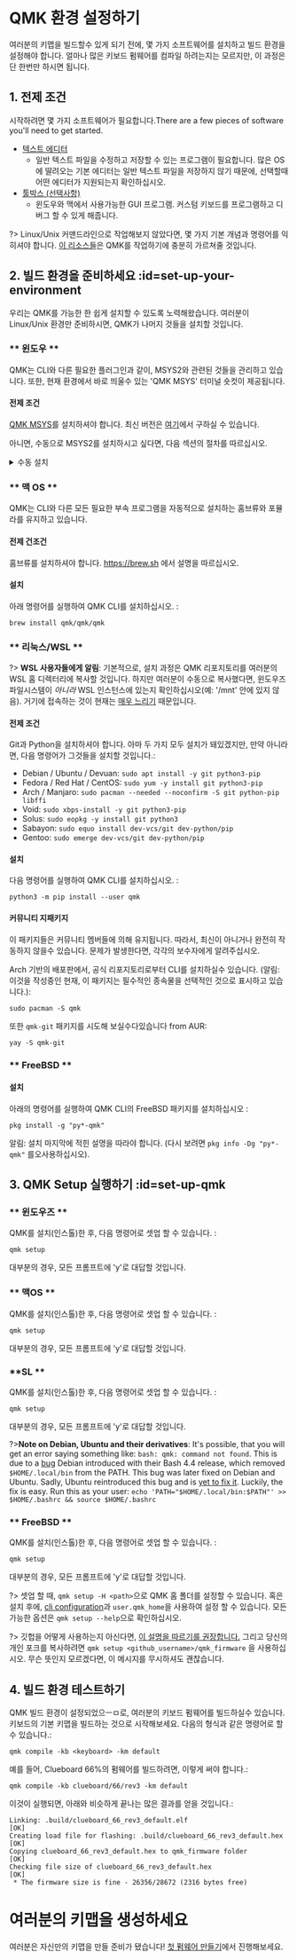 # QMK 환경 설정하기

여러분의 키맵을 빌드할수 있게 되기 전에, 몇 가지 소프트웨어를 설치하고 빌드 환경을 설정해야 합니다. 얼마나 많은 키보드 펌웨어를 컴파일 하려는지는 모르지만, 이 과정은 단 한번만 하시면 됩니다.

## 1. 전제 조건

시작하려면 몇 가지 소프트웨어가 필요합니다.There are a few pieces of software you'll need to get started.

* [텍스트 에디터](newbs_learn_more_resources.md#text-editor-resources)
  * 일반 텍스트 파일을 수정하고 저장할 수 있는 프로그램이 필요합니다. 많은 OS에 딸려오는 기본 에디터는 일반 텍스트 파일을 저장하지 않기 때문에, 선택할때 어떤 에디터가 지원되는지 확인하십시오.
* [툴박스 (선택사항)](https://github.com/qmk/qmk_toolbox)
  * 윈도우와 맥에서 사용가능한 GUI 프로그램. 커스텀 키보드를 프로그램하고 디버그 할 수 있게 해줍니다.

?> Linux/Unix 커맨드라인으로 작업해보지 않았다면, 몇 가지 기본 개념과 명령어를 익히셔야 합니다. [이 리소스들](newbs_learn_more_resources.md#command-line-resources)은 QMK를 작업하기에 충분히 가르쳐줄 것입니다.

## 2. 빌드 환경을 준비하세요 :id=set-up-your-environment

우리는 QMK를 가능한 한 쉽게 설치할 수 있도록 노력해왔습니다. 여러분이 Linux/Unix 환경만 준비하시면, QMK가 나머지 것들을 설치할 것입니다.

<!-- tabs:start -->

### ** 윈도우 **

QMK는 CLI와 다른 필요한 플러그인과 같이, MSYS2와 관련된 것들을 관리하고 있습니다. 또한, 현재 환경에서 바로 띄울수 있는 'QMK MSYS' 터미널 숏컷이 제공됩니다.

#### 전제 조건

[QMK MSYS](https://msys.qmk.fm/)를 설치하셔야 합니다. 최신 버전은 [여기](https://github.com/qmk/qmk_distro_msys/releases/latest)에서 구하실 수 있습니다.

아니면, 수동으로 MSYS2를 설치하시고 싶다면, 다음 섹션의 절차를 따르십시오.

<details>
  <summary>수동 설치</summary>

?> 'QMK MSYS'를 사용하시면, 이 과정을 무시하십시오.

#### 전제 조건

MSYS2, Git, Python을 설치하셔야 합니다. https://www.msys2.org에서 설치 과정을 따르십시오.

MSYS2가 설치되면, 모든 열려있는 MSYS 터미널을 닫고, 새로운 MinGW 64비트 터미널을 여십시오.

!> **알림:** MinDW 64bit 터미널은 설치가 끝날때 열리는 MSYS 터미널과는 *다릅니다*. 프롬프트에는 "MSYS"가 아니고, 보라색 글자로 "MINGW64"라고 써있어야 합니다. 차이점에 대해 더 많은 정보는 [이 페이지](https://www.msys2.org/wiki/MSYS2-introduction/#subsystems)를 보십시오.

그리고 아래와 같은 명령을 실행하십시오:

    pacman --needed --noconfirm --disable-download-timeout -S git mingw-w64-x86_64-toolchain mingw-w64-x86_64-python3-pip mingw-w64-x86_64-python-pillow

#### 설치

아래의 명령어를 실행해 QMK CLI를 설치하십시오:

    python3 -m pip install qmk

</details>

### ** 맥 OS **

QMK는 CLI와 다른 모든 필요한 부속 프로그램을 자동적으로 설치하는 홈브류와 포뮬라를 유지하고 있습니다.

#### 전제 건조건

홈브류를 설치하셔야 합니다. https://brew.sh 에서 설명을 따르십시오.

#### 설치

아래 명령어를 실행하여 QMK CLI를 설치하십시오. :

    brew install qmk/qmk/qmk

### ** 리눅스/WSL **

?> **WSL 사용자들에게 알림**: 기본적으로, 설치 과정은 QMK 리포지토리를 여러분의 WSL 홈 디렉터리에 복사할 것입니다. 하지만 여러분이 수동으로 복사했다면, 윈도우즈 파일시스템이 *아니라* WSL 인스턴스에 있는지 확인하십시오(예: '/mnt' 안에 있지 않음). 거기에 접속하는 것이 현재는 [매우 느리기](https://github.com/microsoft/WSL/issues/4197) 때문입니다.

#### 전제 조건

Git과 Python을 설치하셔야 합니다. 아마 두 가지 모두 설치가 돼있겠지만, 만약 아니라면, 다음 명령어가 그것들을 설치할 것입니다.:

* Debian / Ubuntu / Devuan: `sudo apt install -y git python3-pip`
* Fedora / Red Hat / CentOS: `sudo yum -y install git python3-pip`
* Arch / Manjaro: `sudo pacman --needed --noconfirm -S git python-pip libffi`
* Void: `sudo xbps-install -y git python3-pip`
* Solus: `sudo eopkg -y install git python3`
* Sabayon: `sudo equo install dev-vcs/git dev-python/pip`
* Gentoo: `sudo emerge dev-vcs/git dev-python/pip`

#### 설치

다음 명령어를 실행하여 QMK CLI를 설치하십시오. :

    python3 -m pip install --user qmk

#### 커뮤니티 지패키지

이 패키지들은 커뮤니티 멤버들에 의해 유지됩니다. 따라서, 최신이 아니거나 완전히 작동하지 않을수 있습니다. 문제가 발생한다면, 각각의 보수자에게 알려주십시오.

Arch 기반의 배포판에서, 공식 리포지토리로부터 CLI를 설치하실수 있습니다. (알림: 이것을 작성중인 현재, 이 패키지는 필수적인 종속물을 선택적인 것으로 표시하고 있습니다.):

    sudo pacman -S qmk

또한 `qmk-git` 패키지를 시도해 보실수다있습니다 from AUR:

    yay -S qmk-git

###  ** FreeBSD **

#### 설치

아래의 명령어를 실행하여 QMK CLI의 FreeBSD 패키지를 설치하십시오 :

    pkg install -g "py*-qmk"

알림: 설치 마지막에 적힌 설명을 따라야 합니다. (다시 보려면 `pkg info -Dg "py*-qmk"` 를오사용하십시오).

<!-- tabs:end -->

## 3. QMK Setup 실행하기 :id=set-up-qmk

<!-- tabs:start -->

### ** 윈도우즈 **

QMK를 설치(인스톨)한 후, 다음 명령어로 셋업 할 수 있습니다. :

    qmk setup

대부분의 경우, 모든 프롬프트에 'y'로 대답할 것입니다.

### ** 맥OS **

QMK를 설치(인스톨)한 후, 다음 명령어로 셋업 할 수 있습니다. :

    qmk setup

대부분의 경우, 모든 프롬프트에 'y'로 대답할 것입니다.

### **SL **

QMK를 설치(인스톨)한 후, 다음 명령어로 셋업 할 수 있습니다. :

    qmk setup

대부분의 경우, 모든 프롬프트에 'y'로 대답할 것입니다.

?>**Note on Debian, Ubuntu and their derivatives**:
It's possible, that you will get an error saying something like: `bash: qmk: command not found`.
This is due to a [bug](https://bugs.debian.org/cgi-bin/bugreport.cgi?bug=839155) Debian introduced with their Bash 4.4 release, which removed `$HOME/.local/bin` from the PATH. This bug was later fixed on Debian and Ubuntu.
Sadly, Ubuntu reintroduced this bug and is [yet to fix it](https://bugs.launchpad.net/ubuntu/+source/bash/+bug/1588562).
Luckily, the fix is easy. Run this as your user: `echo 'PATH="$HOME/.local/bin:$PATH"' >> $HOME/.bashrc && source $HOME/.bashrc`

###  ** FreeBSD **

QMK를 설치(인스톨)한 후, 다음 명령어로 셋업 할 수 있습니다. :

    qmk setup

대부분의 경우, 모든 프롬프트에 'y'로 대답할 것입니다.

<!-- tabs:end -->

?> 셋업 할 때, `qmk setup -H <path>`으로 QMK 홈 폴더를 설정할 수 있습니다. 혹은 설치 후에, [cli configuration](cli_configuration.md?id=single-key-example)과 `user.qmk_home`을 사용하여 설정 할 수 있습니다. 모든 가능한 옵션은 `qmk setup --help`으로 확인하십시오.

?> 깃헙을 어떻게 사용하는지 아신다면, [이 설명을 따르기를 권장합니다.](getting_started_github.md) 그리고 당신의 개인 포크를 복사하려면 `qmk setup <github_username>/qmk_firmware` 을 사용하십시오. 무슨 뜻인지 모르겠다면, 이 메시지를 무시하셔도 괜찮습니다.

## 4. 빌드 환경 테스트하기

QMK 빌드 환경이 설정되었으ㅡㅁ로, 여러분의 키보드 펌웨어를 빌드하실수 있습니다. 키보드의 기본 키맵을 빌드하는 것으로 시작해보세요. 다음의 형식과 같은 명령어로 할 수 있습니다.:

    qmk compile -kb <keyboard> -km default

예를 들어, Clueboard 66%의 펌웨어를 빌드하려면, 이렇게 써야 합니다.:

    qmk compile -kb clueboard/66/rev3 -km default

이것이 실행되면, 아래와 비슷하게 끝나는 많은 결과를 얻을 것입니다.:

```
Linking: .build/clueboard_66_rev3_default.elf                                                       [OK]
Creating load file for flashing: .build/clueboard_66_rev3_default.hex                               [OK]
Copying clueboard_66_rev3_default.hex to qmk_firmware folder                                        [OK]
Checking file size of clueboard_66_rev3_default.hex                                                 [OK]
 * The firmware size is fine - 26356/28672 (2316 bytes free)
```

# 여러분의 키맵을 생성하세요

여러분은 자신만의 키맵을 만들 준비가 됐습니다! [첫 펌웨어 만들기](newbs_building_firmware.md)에서 진행해보세요.
